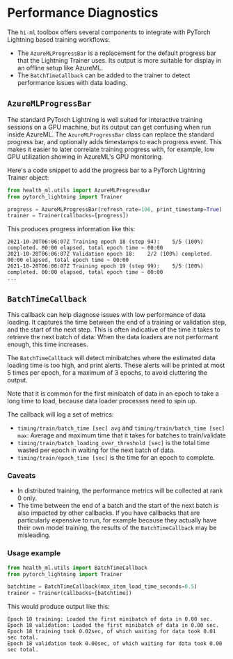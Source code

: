# Performance Diagnostics

The `hi-ml` toolbox offers several components to integrate with PyTorch Lightning based training workflows:

* The `AzureMLProgressBar` is a replacement for the default progress bar that the Lightning Trainer uses. Its output is
  more suitable for display in an offline setup like AzureML.
* The `BatchTimeCallback` can be added to the trainer to detect performance issues with data loading.

## `AzureMLProgressBar`

The standard PyTorch Lightning is well suited for interactive training sessions on a GPU machine, but its output can get
confusing when run inside AzureML. The `AzureMLProgressBar` class can replace the standard progress bar, and optionally
adds timestamps to each progress event. This makes it easier to later correlate training progress with, for example, low
GPU utilization showing in AzureML's GPU monitoring.

Here's a code snippet to add the progress bar to a PyTorch Lightning Trainer object:

```python
from health_ml.utils import AzureMLProgressBar
from pytorch_lightning import Trainer

progress = AzureMLProgressBar(refresh_rate=100, print_timestamp=True)
trainer = Trainer(callbacks=[progress])
```

This produces progress information like this:
```
2021-10-20T06:06:07Z Training epoch 18 (step 94):    5/5 (100%) completed. 00:00 elapsed, total epoch time ~ 00:00
2021-10-20T06:06:07Z Validation epoch 18:    2/2 (100%) completed. 00:00 elapsed, total epoch time ~ 00:00
2021-10-20T06:06:07Z Training epoch 19 (step 99):    5/5 (100%) completed. 00:00 elapsed, total epoch time ~ 00:00
...
```


## `BatchTimeCallback`

This callback can help diagnose issues with low performance of data loading. It captures the time between the end of a
training or validation step, and the start of the next step. This is often indicative of the time it takes to retrieve
the next batch of data: When the data loaders are not performant enough, this time increases.

The `BatchTimeCallback` will detect minibatches where the estimated data loading time is too high, and print alerts.
These alerts will be printed at most 5 times per epoch, for a maximum of 3 epochs, to avoid cluttering the output.

Note that it is common for the first minibatch of data in an epoch to take a long time to load, because data loader
processes need to spin up.

The callback will log a set of metrics:

* `timing/train/batch_time [sec] avg` and `timing/train/batch_time [sec] max`: Average and maximum time that it takes
  for batches to train/validate
* `timing/train/batch_loading_over_threshold [sec]` is the total time wasted per epoch in waiting for the next batch of
  data.
* `timing/train/epoch_time [sec]` is the time for an epoch to complete.

### Caveats

* In distributed training, the performance metrics will be collected at rank 0 only.
* The time between the end of a batch and the start of the next batch is also impacted by other callbacks. If you have
  callbacks that are particularly expensive to run, for example because they actually have their own model training, the
  results of the `BatchTimeCallback` may be misleading.

### Usage example

```python
from health_ml.utils import BatchTimeCallback
from pytorch_lightning import Trainer

batchtime = BatchTimeCallback(max_item_load_time_seconds=0.5)
trainer = Trainer(callbacks=[batchtime])
```

This would produce output like this:
```
Epoch 18 training: Loaded the first minibatch of data in 0.00 sec.
Epoch 18 validation: Loaded the first minibatch of data in 0.00 sec.
Epoch 18 training took 0.02sec, of which waiting for data took 0.01 sec total.
Epoch 18 validation took 0.00sec, of which waiting for data took 0.00 sec total.
```
